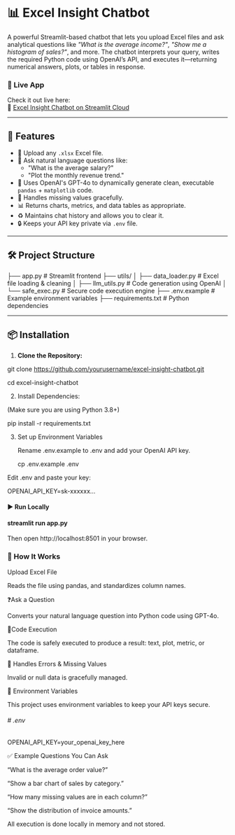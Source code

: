 # 📊 Excel Insight Chatbot

A powerful Streamlit-based chatbot that lets you upload Excel files and ask analytical questions like *"What is the average income?"*, *"Show me a histogram of sales?"*, and more. The chatbot interprets your query, writes the required Python code using OpenAI’s API, and executes it—returning numerical answers, plots, or tables in response.

### 🚀 Live App
Check it out live here:  
🔗 [Excel Insight Chatbot on Streamlit Cloud](https://chatbot-for-excel-based-insightsgit-z6gzkmbsc2y6hyzhzcggcj.streamlit.app/)

---

## 📂 Features

- 📁 Upload any `.xlsx` Excel file.
- 💬 Ask natural language questions like:
  - "What is the average salary?"
  - "Plot the monthly revenue trend."
- 🧠 Uses OpenAI's GPT-4o to dynamically generate clean, executable `pandas` + `matplotlib` code.
- 🧼 Handles missing values gracefully.
- 📊 Returns charts, metrics, and data tables as appropriate.
- ♻️ Maintains chat history and allows you to clear it.
- 🔒 Keeps your API key private via `.env` file.

---

## 🛠️ Project Structure

├── app.py # Streamlit frontend
├── utils/
│ ├── data_loader.py # Excel file loading & cleaning
│ ├── llm_utils.py # Code generation using OpenAI
│ └── safe_exec.py # Secure code execution engine
├── .env.example # Example environment variables
├── requirements.txt # Python dependencies


---

## 📦 Installation

1. **Clone the Repository:**


git clone https://github.com/yourusername/excel-insight-chatbot.git

cd excel-insight-chatbot

2. Install Dependencies:

(Make sure you are using Python 3.8+)

pip install -r requirements.txt


3. Set up Environment Variables

   Rename .env.example to .env and add your OpenAI API key.

   cp .env.example .env
   
Edit  .env and paste your key:


OPENAI_API_KEY=sk-xxxxxx...


#### ▶️ Run Locally

#### streamlit run app.py

Then open http://localhost:8501 in your browser.



### 🤖 How It Works
Upload Excel File

Reads the file using pandas, and standardizes column names.

❓Ask a Question

 Converts your natural language question into Python code using GPT-4o.

🧠Code Execution

The code is safely executed to produce a result: text, plot, metric, or dataframe.

🧼 Handles Errors & Missing Values

Invalid or null data is gracefully managed.

🔐 Environment Variables

This project uses environment variables to keep your API keys secure.


###### # .env
OPENAI_API_KEY=your_openai_key_here

✅ Example Questions You Can Ask

“What is the average order value?”

“Show a bar chart of sales by category.”

“How many missing values are in each column?”

“Show the distribution of invoice amounts.”



All execution is done locally in memory and not stored.


